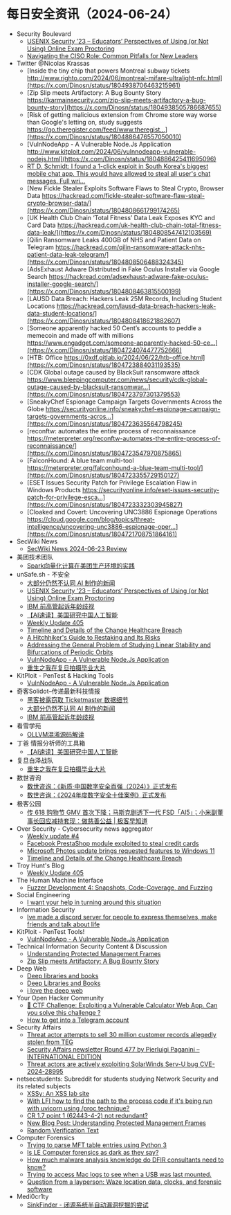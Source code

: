 # 每日安全资讯（2024-06-24）

- Security Boulevard
  - [USENIX Security ’23 – Educators’ Perspectives of Using (or Not Using) Online Exam Proctoring](https://securityboulevard.com/2024/06/usenix-security-23-educators-perspectives-of-using-or-not-using-online-exam-proctoring/)
  - [Navigating the CISO Role: Common Pitfalls for New Leaders](https://securityboulevard.com/2024/06/navigating-the-ciso-role-common-pitfalls-for-new-leaders/)
- Twitter @Nicolas Krassas
  - [Inside the tiny chip that powers Montreal subway tickets http://www.righto.com/2024/06/montreal-mifare-ultralight-nfc.html](https://x.com/Dinosn/status/1804938706463215961)
  - [Zip Slip meets Artifactory: A Bug Bounty Story https://karmainsecurity.com/zip-slip-meets-artifactory-a-bug-bounty-story](https://x.com/Dinosn/status/1804938505786687655)
  - [Risk of getting malicious extension from Chrome store way worse than Google's letting on, study suggests https://go.theregister.com/feed/www.theregist...](https://x.com/Dinosn/status/1804886476557050010)
  - [VulnNodeApp - A Vulnerable Node.Js Application http://www.kitploit.com/2024/06/vulnnodeapp-vulnerable-nodejs.html](https://x.com/Dinosn/status/1804886425411695096)
  - [RT D. Schmidt: I found a 1-click exploit in South Korea's biggest mobile chat app. This would have allowed to steal all user's chat messages. Full wri...](https://x.com/Dinosn/status/1804941259380826594)
  - [New Fickle Stealer Exploits Software Flaws to Steal Crypto, Browser Data https://hackread.com/fickle-stealer-software-flaw-steal-crypto-browser-data/](https://x.com/Dinosn/status/1804808661799174265)
  - [UK Health Club Chain ‘Total Fitness’ Data Leak Exposes KYC and Card Data https://hackread.com/uk-health-club-chain-total-fitness-data-leak/](https://x.com/Dinosn/status/1804808547412103569)
  - [Qilin Ransomware Leaks 400GB of NHS and Patient Data on Telegram https://hackread.com/qilin-ransomware-attack-nhs-patient-data-leak-telegram/](https://x.com/Dinosn/status/1804808506488324345)
  - [AdsExhaust Adware Distributed in Fake Oculus Installer via Google Search https://hackread.com/adsexhaust-adware-fake-oculus-installer-google-search/](https://x.com/Dinosn/status/1804808463815500199)
  - [LAUSD Data Breach: Hackers Leak 25M Records, Including Student Locations https://hackread.com/lausd-data-breach-hackers-leak-data-student-locations/](https://x.com/Dinosn/status/1804808418621882607)
  - [Someone apparently hacked 50 Cent’s accounts to peddle a memecoin and made off with millions https://www.engadget.com/someone-apparently-hacked-50-ce...](https://x.com/Dinosn/status/1804724074477752666)
  - [HTB: Office https://0xdf.gitlab.io/2024/06/22/htb-office.html](https://x.com/Dinosn/status/1804723884031193535)
  - [CDK Global outage caused by BlackSuit ransomware attack https://www.bleepingcomputer.com/news/security/cdk-global-outage-caused-by-blacksuit-ransomwar...](https://x.com/Dinosn/status/1804723797301379553)
  - [SneakyChef Espionage Campaign Targets Governments Across the Globe https://securityonline.info/sneakychef-espionage-campaign-targets-governments-acros...](https://x.com/Dinosn/status/1804723635564798245)
  - [reconftw: automates the entire process of reconnaissance https://meterpreter.org/reconftw-automates-the-entire-process-of-reconnaissance/](https://x.com/Dinosn/status/1804723547970875865)
  - [FalconHound: A blue team multi-tool https://meterpreter.org/falconhound-a-blue-team-multi-tool/](https://x.com/Dinosn/status/1804723355729150127)
  - [ESET Issues Security Patch for Privilege Escalation Flaw in Windows Products https://securityonline.info/eset-issues-security-patch-for-privilege-esca...](https://x.com/Dinosn/status/1804723332303945827)
  - [Cloaked and Covert: Uncovering UNC3886 Espionage Operations https://cloud.google.com/blog/topics/threat-intelligence/uncovering-unc3886-espionage-oper...](https://x.com/Dinosn/status/1804721708751864161)
- SecWiki News
  - [SecWiki News 2024-06-23 Review](http://www.sec-wiki.com/?2024-06-23)
- 美团技术团队
  - [Spark向量化计算在美团生产环境的实践](https://tech.meituan.com/2024/06/23/spark-gluten-velox.html)
- unSafe.sh - 不安全
  - [大部分仍然不认同 AI 制作的新闻](https://buaq.net/go-246772.html)
  - [USENIX Security ’23 – Educators’ Perspectives of Using (or Not Using) Online Exam Proctoring](https://buaq.net/go-246767.html)
  - [IBM 前高管起诉年龄歧视](https://buaq.net/go-246773.html)
  - [【AI速读】美国研究中国人工智能](https://buaq.net/go-246778.html)
  - [Weekly Update 405](https://buaq.net/go-246766.html)
  - [Timeline and Details of the Change Healthcare Breach](https://buaq.net/go-246765.html)
  - [A Hitchhiker's Guide to Restaking and Its Risks](https://buaq.net/go-246774.html)
  - [Addressing the General Problem of Studying Linear Stability and Bifurcations of Periodic Orbits](https://buaq.net/go-246775.html)
  - [VulnNodeApp - A Vulnerable Node.Js Application](https://buaq.net/go-246761.html)
  - [重生之我在复旦拍摄毕业大片](https://buaq.net/go-246764.html)
- KitPloit - PenTest &amp; Hacking Tools
  - [VulnNodeApp - A Vulnerable Node.Js Application](http://www.kitploit.com/2024/06/vulnnodeapp-vulnerable-nodejs.html)
- 奇客Solidot–传递最新科技情报
  - [黑客披露窃取 Ticketmaster 数据细节](https://www.solidot.org/story?sid=78503)
  - [大部分仍然不认同 AI 制作的新闻](https://www.solidot.org/story?sid=78502)
  - [IBM 前高管起诉年龄歧视](https://www.solidot.org/story?sid=78501)
- 看雪学苑
  - [OLLVM混淆源码解读](https://mp.weixin.qq.com/s?__biz=MjM5NTc2MDYxMw==&mid=2458560109&idx=1&sn=6264ed2b3b202dcd41f62be708794da2&chksm=b18d96e786fa1ff1f9a47704868939fd71d44c54de1d06aa78b8eec5ce559af360f700dba0a8&scene=58&subscene=0#rd)
- 丁爸 情报分析师的工具箱
  - [【AI速读】美国研究中国人工智能](https://mp.weixin.qq.com/s?__biz=MzI2MTE0NTE3Mw==&mid=2651144520&idx=1&sn=223ebdba7507a67b5b68e8aaa93e6dd2&chksm=f1af3672c6d8bf647e758e0ff2148930437a06bd72c606d7222b82dab8ed5ca6e4b8fec12374&scene=58&subscene=0#rd)
- 复旦白泽战队
  - [重生之我在复旦拍摄毕业大片](https://mp.weixin.qq.com/s?__biz=MzU4NzUxOTI0OQ==&mid=2247490246&idx=1&sn=cab13432dbffe54661e128fca7b9bfa6&chksm=fdeb9eb8ca9c17ae964f30536576bcbbf11de5d5f6b263d51796dee5773cfb1bcba16fe83da7&scene=58&subscene=0#rd)
- 数世咨询
  - [数世咨询：《新质·中国数字安全百强（2024）》正式发布](https://mp.weixin.qq.com/s?__biz=MzkxNzA3MTgyNg==&mid=2247513339&idx=1&sn=759f859d0cf7dd748d3dd83ce49cf4cc&chksm=c144c646f6334f5017581206b0da2af90d539c921614514e3eb40f6c80d846bece0e6b521067&scene=58&subscene=0#rd)
  - [数世咨询：《2024年度数字安全十佳案例》正式发布](https://mp.weixin.qq.com/s?__biz=MzkxNzA3MTgyNg==&mid=2247513339&idx=2&sn=79b839c4a1e07f6c8687ea7429852900&chksm=c144c646f6334f5034f78e2d2d6356fa907719d2322552246ddb16fa12c7156d31201dc4ebbb&scene=58&subscene=0#rd)
- 极客公园
  - [传 618 购物节 GMV 首次下降；马斯克剧透下一代 FSD「AI5」；小米副董事长回应减持套现：做慈善公益 | 极客早知道](https://mp.weixin.qq.com/s?__biz=MTMwNDMwODQ0MQ==&mid=2653044653&idx=1&sn=1e4b5214342d0fdb3aefdce4e3939f61&chksm=7e57421b4920cb0d235daf1768cc5f9c6d6edc4e4cb5c9ae8a29986ad6eac428406f43c41c5c&scene=58&subscene=0#rd)
- Over Security - Cybersecurity news aggregator
  - [Weekly update #4](https://roccosicilia.com/2024/06/23/weekly-update-4/)
  - [Facebook PrestaShop module exploited to steal credit cards](https://www.bleepingcomputer.com/news/security/facebook-prestashop-module-exploited-to-steal-credit-cards/)
  - [Microsoft Photos update brings requested features to Windows 11](https://www.bleepingcomputer.com/news/microsoft/microsoft-photos-update-brings-requested-features-to-windows-11/)
  - [Timeline and Details of the Change Healthcare Breach](https://www.secjuice.com/change-healthcare-breach/)
- Troy Hunt's Blog
  - [Weekly Update 405](https://www.troyhunt.com/weekly-update-405/)
- The Human Machine Interface
  - [Fuzzer Development 4: Snapshots, Code-Coverage, and Fuzzing](https://h0mbre.github.io/Lucid_Snapshots_Coverage/)
- Social Engineering
  - [I want your help in turning around this situation](https://www.reddit.com/r/SocialEngineering/comments/1dm9ov0/i_want_your_help_in_turning_around_this_situation/)
- Information Security
  - [Ive made a discord server for people to express themselves, make friends and talk about life](https://www.reddit.com/r/Information_Security/comments/1dmyb7l/ive_made_a_discord_server_for_people_to_express/)
- KitPloit - PenTest Tools!
  - [VulnNodeApp - A Vulnerable Node.Js Application](http://www.kitploit.com/2024/06/vulnnodeapp-vulnerable-nodejs.html)
- Technical Information Security Content & Discussion
  - [Understanding Protected Management Frames](https://www.reddit.com/r/netsec/comments/1dmj2ii/understanding_protected_management_frames/)
  - [Zip Slip meets Artifactory: A Bug Bounty Story](https://www.reddit.com/r/netsec/comments/1dmjg17/zip_slip_meets_artifactory_a_bug_bounty_story/)
- Deep Web
  - [Deep libraries and books](https://www.reddit.com/r/deepweb/comments/1dmrn9b/deep_libraries_and_books/)
  - [Deep Libraries and Books](https://www.reddit.com/r/deepweb/comments/1dmrl08/deep_libraries_and_books/)
  - [i love the deep web](https://www.reddit.com/r/deepweb/comments/1dmx98p/i_love_the_deep_web/)
- Your Open Hacker Community
  - [🚩 CTF Challenge: Exploiting a Vulnerable Calculator Web App. Can you solve this challenge ?](https://www.reddit.com/r/HowToHack/comments/1dmt12c/ctf_challenge_exploiting_a_vulnerable_calculator/)
  - [How to get into a Telegram account](https://www.reddit.com/r/HowToHack/comments/1dmwiem/how_to_get_into_a_telegram_account/)
- Security Affairs
  - [Threat actor attempts to sell 30 million customer records allegedly stolen from TEG](https://securityaffairs.com/164845/cyber-crime/threat-actor-selling-teg-data.html)
  - [Security Affairs newsletter Round 477 by Pierluigi Paganini – INTERNATIONAL EDITION](https://securityaffairs.com/164832/security/security-affairs-newsletter-round-477-by-pierluigi-paganini-international-edition.html)
  - [Threat actors are actively exploiting SolarWinds Serv-U bug CVE-2024-28995](https://securityaffairs.com/164806/hacking/solarwinds-serv-u-cve-2024-28995-exploit.html)
- netsecstudents: Subreddit for students studying Network Security and its related subjects
  - [XSSy: An XSS lab site](https://www.reddit.com/r/netsecstudents/comments/1dmo2fa/xssy_an_xss_lab_site/)
  - [With LFI how to find the path to the process code if it's being run with uvicorn using /proc technique?](https://www.reddit.com/r/netsecstudents/comments/1dmtmaf/with_lfi_how_to_find_the_path_to_the_process_code/)
  - [CR 1.7 point 1 (62443-4-2) not redundant?](https://www.reddit.com/r/netsecstudents/comments/1dmsad5/cr_17_point_1_6244342_not_redundant/)
  - [New Blog Post: Understanding Protected Management Frames](https://www.reddit.com/r/netsecstudents/comments/1dmi762/new_blog_post_understanding_protected_management/)
  - [Random Verification Text](https://www.reddit.com/r/netsecstudents/comments/1dmoxbz/random_verification_text/)
- Computer Forensics
  - [Trying to parse MFT table entries using Python 3](https://www.reddit.com/r/computerforensics/comments/1dmtq2m/trying_to_parse_mft_table_entries_using_python_3/)
  - [Is LE Computer forensics as dark as they say?](https://www.reddit.com/r/computerforensics/comments/1dmqoja/is_le_computer_forensics_as_dark_as_they_say/)
  - [How much malware analysis knowledge do DFIR consultants need to know?](https://www.reddit.com/r/computerforensics/comments/1dmijud/how_much_malware_analysis_knowledge_do_dfir/)
  - [Trying to access Mac logs to see when a USB was last mounted.](https://www.reddit.com/r/computerforensics/comments/1dmagbc/trying_to_access_mac_logs_to_see_when_a_usb_was/)
  - [Question from a layperson: Waze location data, clocks, and forensic software](https://www.reddit.com/r/computerforensics/comments/1dma750/question_from_a_layperson_waze_location_data/)
- Medi0cr1ty
  - [SinkFinder - 闭源系统半自动漏洞挖掘的尝试](https://mp.weixin.qq.com/s?__biz=Mzg5ODE3NTU1OQ==&mid=2247484406&idx=1&sn=4ebabbc7065f50f5a101437e02b5f55d&chksm=c067c4def7104dc8206967f2a8225623f32d44c22eaad3bb8594190747919d4f2b16c4d59d9c&scene=58&subscene=0#rd)
